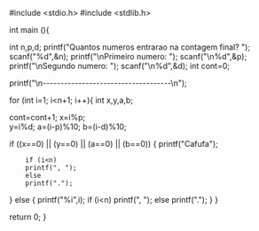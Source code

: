 #include <stdio.h>
#include <stdlib.h>

int main (){

int n,p,d;
printf("Quantos numeros entrarao na contagem final? ");
scanf("%d",&n);
printf("\nPrimeiro numero: ");
scanf("\n%d",&p);
printf("\nSegundo numero: ");
scanf("\n%d",&d);
int cont=0;

printf("\n------------------------------------\n");


for (int i=1; i<n+1; i++){
int x,y,a,b;

cont=cont+1;
x=i%p;	
y=i%d;
a=(i-p)%10;
b=(i-d)%10;

if ((x==0) || (y==0) || (a==0) || (b==0))
{
printf("Cafufa");
		
		if (i<n)
		printf(", ");
		else
		printf(".");

} else 
{
printf("%i",i);
		if (i<n)
		printf(", ");
		else
		printf(".");
}
}




return 0;
}
